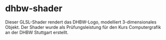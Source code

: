 # dhbw-shader
Dieser GLSL-Shader rendert das DHBW-Logo, modelliert 3-dimensionales Objekt. Der Shader wurde als Prüfungsleistung für den Kurs Computergrafik an der DHBW Stuttgart erstellt.
